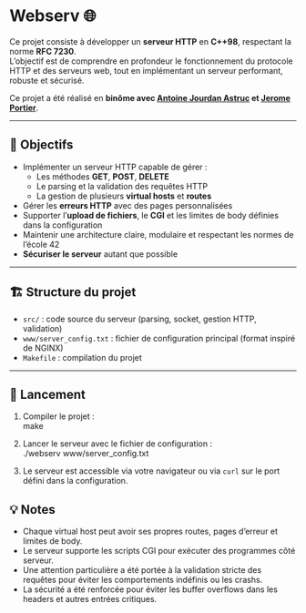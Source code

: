# Webserv 🌐

Ce projet consiste à développer un **serveur HTTP** en **C++98**, respectant la norme **RFC 7230**.  
L’objectif est de comprendre en profondeur le fonctionnement du protocole HTTP et des serveurs web, tout en implémentant un serveur performant, robuste et sécurisé.

Ce projet a été réalisé en **binôme avec [Antoine Jourdan Astruc](https://github.com/Ajap75) et [Jerome Portier](https://github.com/jeportie)**.

---

## 🎯 Objectifs

- Implémenter un serveur HTTP capable de gérer :  
  - Les méthodes **GET**, **POST**, **DELETE**  
  - Le parsing et la validation des requêtes HTTP  
  - La gestion de plusieurs **virtual hosts** et **routes**  
- Gérer les **erreurs HTTP** avec des pages personnalisées  
- Supporter l’**upload de fichiers**, le **CGI** et les limites de body définies dans la configuration  
- Maintenir une architecture claire, modulaire et respectant les normes de l’école 42  
- **Sécuriser le serveur** autant que possible
---

## 🏗️ Structure du projet

- `src/` : code source du serveur (parsing, socket, gestion HTTP, validation)  
- `www/server_config.txt` : fichier de configuration principal (format inspiré de NGINX)  
- `Makefile` : compilation du projet  

---

## 🚀 Lancement

1. Compiler le projet :  
make  

2. Lancer le serveur avec le fichier de configuration :  
./webserv www/server_config.txt  

3. Le serveur est accessible via votre navigateur ou via `curl` sur le port défini dans la configuration.  

## 💡 Notes

- Chaque virtual host peut avoir ses propres routes, pages d’erreur et limites de body.  
- Le serveur supporte les scripts CGI pour exécuter des programmes côté serveur.  
- Une attention particulière a été portée à la validation stricte des requêtes pour éviter les comportements indéfinis ou les crashs.  
- La sécurité a été renforcée pour éviter les buffer overflows dans les headers et autres entrées critiques.
